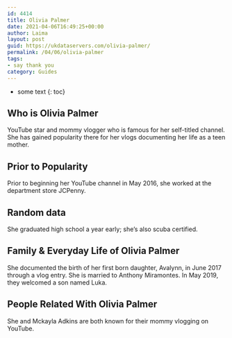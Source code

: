```yaml
---
id: 4414
title: Olivia Palmer
date: 2021-04-06T16:49:25+00:00
author: Laima
layout: post
guid: https://ukdataservers.com/olivia-palmer/
permalink: /04/06/olivia-palmer
tags:
- say thank you
category: Guides
---
```


* some text
{: toc}


## Who is Olivia Palmer
                  
                  
                  
YouTube star and mommy vlogger who is famous for her self-titled channel. She has gained popularity there for her vlogs documenting her life as a teen mother. 
                  
              
            
              
            
                
                
                
## Prior to Popularity
                  
                  
                  
Prior to beginning her YouTube channel in May 2016, she worked at the department store JCPenny. 
                  
              
            
              
            
                
                
                
## Random data
                  
                  
                  
She graduated high school a year early; she&#8217;s also scuba certified. 
                  
              
            
              
            
                
                
                
## Family & Everyday Life of Olivia Palmer
                  
                  
                  
She documented the birth of her first born daughter, Avalynn, in June 2017 through a vlog entry. She is married to Anthony Miramontes. In May 2019, they welcomed a son named Luka.
                  
              
            
              
            
                
                
                
## People Related With Olivia Palmer
                  
                  
                  
She and Mckayla Adkins are both known for their mommy vlogging on YouTube. 
                  
              
            
              
            
                
              
            
              
              
            
            
              
            
          
          
          